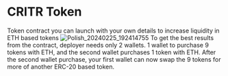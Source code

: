 # CRITR Token
Token contract you can launch with your own details to increase liquidity in ETH based tokens
![Polish_20240225_192414755](https://github.com/taurusloathe/CRITR-Token/assets/110080228/2343bf36-819d-4651-b169-b8cdf7caa281)
To get the best results from the contract, deployer needs only 2 wallets. 1 wallet to purchase 9 tokens with ETH, and the second wallet purchases 1 token with ETH. After the second wallet purchase, your first wallet can now swap the 9 tokens for more of another ERC-20 based token.
